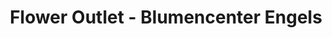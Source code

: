 ---
title: "Flower Outlet - Blumencenter Engels"
url: /euskirchen/flower-outlet-blumencenter-engels/
shop: Blumen
---